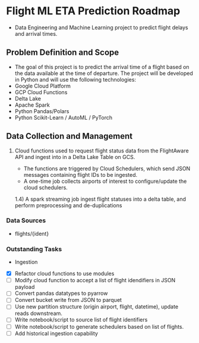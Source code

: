 
# Flight ML ETA Prediction Roadmap

- Data Engineering and Machine Learning project to predict flight delays and arrival times.


## Problem Definition and Scope
- The goal of this project is to predict the arrival time of a flight based on the data available at the time of departure. The project will be developed in Python and will use the following technologies:
- Google Cloud Platform
- GCP Cloud Functions
- Delta Lake
- Apache Spark
- Python Pandas/Polars
- Python Scikit-Learn / AutoML / PyTorch

## Data Collection and Management
1)  Cloud functions used to request flight status data from the FlightAware API and ingest into in a Delta Lake Table on GCS.
    - The functions are triggered by Cloud Schedulers, which send JSON messages containing flight IDs to be ingested.
    - A one-time job collects airports of interest to configure/update the cloud schedulers.
    

    1.4) A spark streaming job ingest flight statuses into a delta table, and perform preprocessing and de-duplications

### Data Sources
- flights/{ident}





### Outstanding Tasks

- Ingestion
- [x] Refactor cloud functions to use modules
- [ ] Modify cloud function to accept a list of flight idendifiers in JSON payload
- [ ] Convert pandas datatypes to pyarrow
- [ ] Convert bucket write from JSON to parquet
- [ ] Use new partition structure (origin airport, flight, datetime), update reads downstream.
- [ ] Write notebook/script to source list of flight identifiers
- [ ] Write notebook/script to generate schedulers based on list of flights.
- [ ] Add historical ingestion capability
